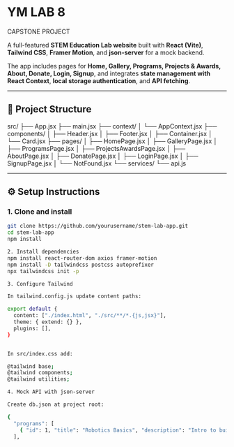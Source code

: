 # YM LAB 8

CAPSTONE PROJECT


A full-featured **STEM Education Lab website** built with **React (Vite)**, **Tailwind CSS**, **Framer Motion**, and **json-server** for a mock backend.

The app includes pages for **Home, Gallery, Programs, Projects & Awards, About, Donate, Login, Signup**, and integrates **state management with React Context**, **local storage authentication**, and **API fetching**.

---

## 📂 Project Structure

src/
├── App.jsx
├── main.jsx
├── context/
│ └── AppContext.jsx
├── components/
│ ├── Header.jsx
│ ├── Footer.jsx
│ ├── Container.jsx
│ └── Card.jsx
├── pages/
│ ├── HomePage.jsx
│ ├── GalleryPage.jsx
│ ├── ProgramsPage.jsx
│ ├── ProjectsAwardsPage.jsx
│ ├── AboutPage.jsx
│ ├── DonatePage.jsx
│ ├── LoginPage.jsx
│ ├── SignupPage.jsx
│ └── NotFound.jsx
└── services/
└── api.js


---

## ⚙️ Setup Instructions

### 1. Clone and install
```bash
git clone https://github.com/yourusername/stem-lab-app.git
cd stem-lab-app
npm install

2. Install dependencies
npm install react-router-dom axios framer-motion
npm install -D tailwindcss postcss autoprefixer
npx tailwindcss init -p

3. Configure Tailwind

In tailwind.config.js update content paths:

export default {
  content: ["./index.html", "./src/**/*.{js,jsx}"],
  theme: { extend: {} },
  plugins: [],
}


In src/index.css add:

@tailwind base;
@tailwind components;
@tailwind utilities;

4. Mock API with json-server

Create db.json at project root:

{
  "programs": [
    { "id": 1, "title": "Robotics Basics", "description": "Intro to building robots" }
  ],


